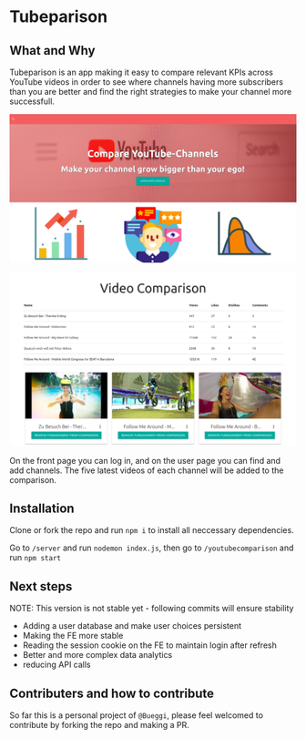 # Tubeparison

## What and Why

Tubeparison is an app making it easy to compare relevant KPIs across YouTube videos in order to see where channels having more subscribers than you are better and find the right strategies to make your channel more successfull.

![Frontpage of the project](https://github.com/Bueggi/YouTube-Comparison/blob/master/pictures/Frontpage.png)

![Video Comparison](https://github.com/Bueggi/YouTube-Comparison/blob/master/pictures/Video%20Comparison.png)

On the front page you can log in, and on the user page you can find and add channels. The five latest videos of each channel will be added to the comparison.

## Installation

Clone or fork the repo and run `npm i` to install all neccessary dependencies.

Go to `/server` and run `nodemon index.js`, then go to `/youtubecomparison` and run `npm start`

## Next steps

NOTE: This version is not stable yet - following commits will ensure stability

* Adding a user database and make user choices persistent
* Making the FE more stable
* Reading the session cookie on the FE to maintain login after refresh
* Better and more complex data analytics
* reducing API calls

## Contributers and how to contribute

So far this is a personal project of `@Bueggi`, please feel welcomed to contribute by forking the repo and making a PR.
